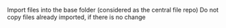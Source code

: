 Import files into the base folder (considered as the central file repo)
Do not copy files already imported, if there is no change